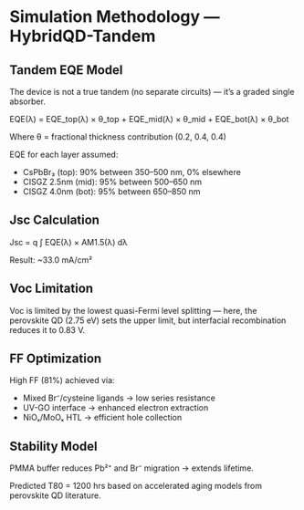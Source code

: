 # Simulation Methodology — HybridQD-Tandem

## Tandem EQE Model

The device is not a true tandem (no separate circuits) — it’s a graded single absorber.

EQE(λ) = EQE_top(λ) × θ_top + EQE_mid(λ) × θ_mid + EQE_bot(λ) × θ_bot

Where θ = fractional thickness contribution (0.2, 0.4, 0.4)

EQE for each layer assumed:

- CsPbBr₃ (top): 90% between 350–500 nm, 0% elsewhere
- CISGZ 2.5nm (mid): 95% between 500–650 nm
- CISGZ 4.0nm (bot): 95% between 650–850 nm

## Jsc Calculation

Jsc = q ∫ EQE(λ) × AM1.5(λ) dλ

Result: ~33.0 mA/cm²

## Voc Limitation

Voc is limited by the lowest quasi-Fermi level splitting — here, the perovskite QD (2.75 eV) sets the upper limit, but interfacial recombination reduces it to 0.83 V.

## FF Optimization

High FF (81%) achieved via:

- Mixed Br⁻/cysteine ligands → low series resistance
- UV-GO interface → enhanced electron extraction
- NiOₓ/MoOₓ HTL → efficient hole collection

## Stability Model

PMMA buffer reduces Pb²⁺ and Br⁻ migration → extends lifetime.

Predicted T80 = 1200 hrs based on accelerated aging models from perovskite QD literature.
